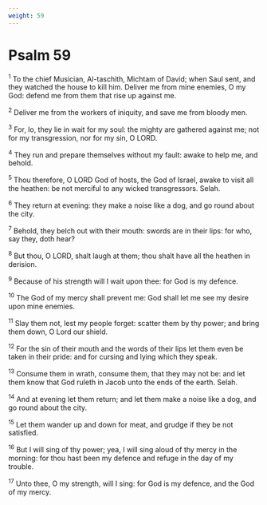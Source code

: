 ```yaml
---
weight: 59
---
```


# Psalm 59

<sup>1</sup> To the chief Musician, Al-taschith, Michtam of David; when Saul sent, and they watched the house to kill him. Deliver me from mine enemies, O my God: defend me from them that rise up against me. 

<sup>2</sup> Deliver me from the workers of iniquity, and save me from bloody men. 

<sup>3</sup> For, lo, they lie in wait for my soul: the mighty are gathered against me; not for my transgression, nor for my sin, O LORD. 

<sup>4</sup> They run and prepare themselves without my fault: awake to help me, and behold. 

<sup>5</sup> Thou therefore, O LORD God of hosts, the God of Israel, awake to visit all the heathen: be not merciful to any wicked transgressors. Selah. 

<sup>6</sup> They return at evening: they make a noise like a dog, and go round about the city. 

<sup>7</sup> Behold, they belch out with their mouth: swords are in their lips: for who, say they, doth hear? 

<sup>8</sup> But thou, O LORD, shalt laugh at them; thou shalt have all the heathen in derision. 

<sup>9</sup> Because of his strength will I wait upon thee: for God is my defence. 

<sup>10</sup> The God of my mercy shall prevent me: God shall let me see my desire upon mine enemies. 

<sup>11</sup> Slay them not, lest my people forget: scatter them by thy power; and bring them down, O Lord our shield. 

<sup>12</sup> For the sin of their mouth and the words of their lips let them even be taken in their pride: and for cursing and lying which they speak. 

<sup>13</sup> Consume them in wrath, consume them, that they may not be: and let them know that God ruleth in Jacob unto the ends of the earth. Selah. 

<sup>14</sup> And at evening let them return; and let them make a noise like a dog, and go round about the city. 

<sup>15</sup> Let them wander up and down for meat, and grudge if they be not satisfied. 

<sup>16</sup> But I will sing of thy power; yea, I will sing aloud of thy mercy in the morning: for thou hast been my defence and refuge in the day of my trouble. 

<sup>17</sup> Unto thee, O my strength, will I sing: for God is my defence, and the God of my mercy. 


